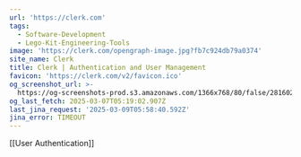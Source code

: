 ```yaml
---
url: 'https://clerk.com'
tags:
  - Software-Development
  - Lego-Kit-Engineering-Tools
image: 'https://clerk.com/opengraph-image.jpg?fb7c924db79a0374'
site_name: Clerk
title: Clerk | Authentication and User Management
favicon: 'https://clerk.com/v2/favicon.ico'
og_screenshot_url: >-
  https://og-screenshots-prod.s3.amazonaws.com/1366x768/80/false/28160215470a6c6b5704bf3f439903066b564cf1b416e59df5f5c51b543f9717.jpeg
og_last_fetch: 2025-03-07T05:19:02.907Z
last_jina_request: '2025-03-09T05:58:40.592Z'
jina_error: TIMEOUT
---
```

[[User Authentication]]
